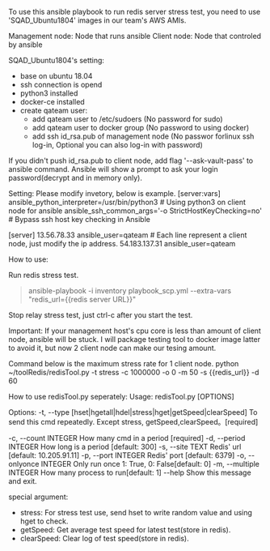 To use this ansible playbook to run redis server stress test, you need to use 'SQAD_Ubuntu1804' images in our team's AWS AMIs.

Management node: Node that runs ansible
Client node: Node that controled by ansible


SQAD_Ubuntu1804's setting:
  - base on ubuntu 18.04
  - ssh connection is opend
  - python3 installed
  - docker-ce installed
  - create qateam user:
    - add qateam user to /etc/sudoers (No password for sudo)
    - add qateam user to docker group (No password to using docker)
    - add ssh id_rsa.pub of management node (No passwor forlinux ssh log-in, Optional you can also log-in with password)


If you didn't push id_rsa.pub to client node, add flag '--ask-vault-pass' to ansible command.
Ansible will show a prompt to ask your login password(decrypt and in memory only).



Setting:
Please modify invetory, below is example.
[server:vars]
ansible_python_interpreter=/usr/bin/python3            # Using python3 on client node for ansible
ansible_ssh_common_args='-o StrictHostKeyChecking=no'  # Bypass ssh host key checking in Ansible

[server]
13.56.78.33 ansible_user=qateam                        # Each line represent a client node, just modify the ip address.
54.183.137.31 ansible_user=qateam


How to use:



Run redis stress test.
> ansible-playbook -i inventory playbook_scp.yml --extra-vars "redis_url={{redis server URL}}"


Stop relay stress test, just ctrl-c after you start the test.

Important: If your management host's cpu core is less than amount of client node, ansible will be stuck.
           I will package testing tool to docker image latter to avoid it, but now 2 client node can make our tesing amount.

Command below is the maximum stress rate for 1 client node.
python ~/toolRedis/redisTool.py -t stress -c 1000000 -o 0 -m 50 -s {{redis_url}} -d 60


How to use redisTool.py seperately:
Usage: redisTool.py [OPTIONS]

Options:
  -t, --type [hset|hgetall|hdel|stress|hget|getSpeed|clearSpeed]  To send this cmd repeatedly. Except stress, getSpeed,clearSpeed。[required]
										 
  -c, --count INTEGER             How many cmd in a period  [required]
  -d, --period INTEGER            How long is a period [default: 300]
  -s, --site TEXT                 Redis' url  [default: 10.205.91.11]
  -p, --port INTEGER              Redis' port [default: 6379]
  -o, --onlyonce INTEGER          Only run once 1: True, 0: False[default: 0]
  -m, --multiple INTEGER          How many process to run[default: 1]
  --help                          Show this message and exit.

special argument:
  - stress: For stress test use, send hset to write random value and using hget to check. 
  - getSpeed: Get average test speed for latest test(store in redis).
  - clearSpeed: Clear log of test speed(store in redis).


